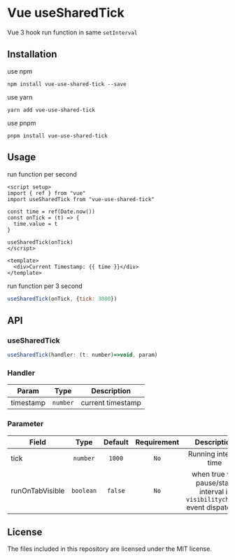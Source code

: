 # Vue useSharedTick

Vue 3 hook run function in same `setInterval`

## Installation

use npm
```
npm install vue-use-shared-tick --save
```

use yarn
```
yarn add vue-use-shared-tick
```

use pnpm
```
pnpm install vue-use-shared-tick
```

## Usage

run function per second

```vue
<script setup>
import { ref } from "vue"
import useSharedTick from "vue-use-shared-tick"

const time = ref(Date.now())
const onTick = (t) => {
  time.value = t
}

useSharedTick(onTick)
</script>

<template>
  <div>Current Timestamp: {{ time }}</div>
</template>
```

run function per 3 second

```js
useSharedTick(onTick, {tick: 3000})
```

## API

### useSharedTick

```js
useSharedTick(handler: (t: number)=>void, param)
```

### Handler

| Param | Type | Description |
|---|---|---|
|timestamp|`number`|current timestamp|


### Parameter

| Field | Type | Default | Requirement |Description |
|---|:---:|:---:|:---:|:---:|
| tick | `number` | `1000` | `No` | Running interval time |
| runOnTabVisible | `boolean` | `false` | `No` | when true will pause/start interval if `visibilitychange` event dispatched |

## License
The files included in this repository are licensed under the MIT license.